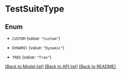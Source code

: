 # TestSuiteType

## Enum


* `CUSTOM` (value: `"Custom"`)

* `DYNAMIC` (value: `"Dynamic"`)

* `TREE` (value: `"Tree"`)


[[Back to Model list]](../README.md#documentation-for-models) [[Back to API list]](../README.md#documentation-for-api-endpoints) [[Back to README]](../README.md)


